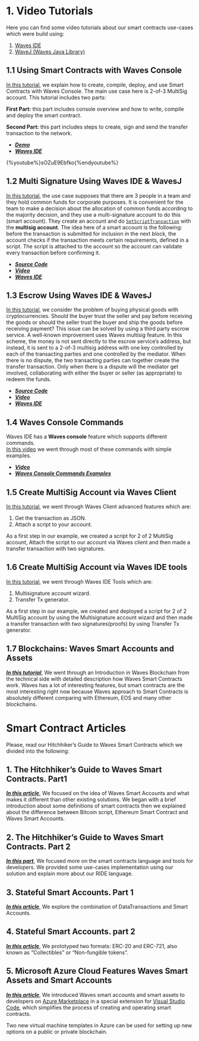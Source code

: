 # 1. Video Tutorials

Here you can find some video tutorials about our smart contracts use-cases which were build using:

1. [Waves IDE](https://ide.wavesplatform.com)
2. [WaveJ \(Waves Java Library\) ](../development-and-api/client-libraries/wavesj.md)

## 1.1 Using Smart Contracts with Waves Console

[In this tutorial](https://www.youtube.com/watch?v=sOZuE9Ebfko&t=619s), we explain how to create, compile, deploy, and use Smart Contracts with Waves Console. The main use case here is 2-of-3 MultiSig account. This tutorial includes two parts:

**First Part:** this part includes console overview and how to write, compile and deploy the smart contract.

**Second Part:** this part includes steps to create, sign and send the transfer transaction to the network.

* [_**Demo**_](https://demo.wavesplatform.com)
* [_**Waves IDE**_](https://ide.wavesplatform.com)

{%youtube%}sOZuE9Ebfko{%endyoutube%}


## 1.2 Multi Signature Using Waves IDE & WavesJ

[In this tutorial](https://www.youtube.com/watch?v=o2msjSo0y0o&t=35s), the use case supposes that there are 3 people in a team and they hold common funds for corporate purposes. It is convenient for the team to make a decision about the allocation of common funds according to the majority decision, and they use a multi-signature account to do this \(smart account\). They create an account and do [`SetScriptTransaction`](https://ebceu4.github.io/waves-transactions/interfaces/setscripttransaction.html) with the **multisig account**. The idea here of a smart account is the following: before the transaction is submitted for inclusion in the next block, the account checks if the transaction meets certain requirements, defined in a script. The script is attached to the account so the account can validate every transaction before confirming it.

* [_**Source Code**_](https://github.com/Nazeim/Waves-Smart-Contracts-Tutorials)
* [_**Video**_](https://www.youtube.com/watch?v=o2msjSo0y0o&t=35s)
* [_**Waves IDE**_](https://ide.wavesplatform.com)

## 1.3 Escrow Using Waves IDE & WavesJ

[In this tutorial](https://www.youtube.com/watch?v=31dwYcgb65M&t=383s), we consider the problem of buying physical goods with cryptocurrencies. Should the buyer trust the seller and pay before receiving the goods or should the seller trust the buyer and ship the goods before receiving payment? This issue can be solved by using a third party escrow service. A well-known improvement uses Waves multisig feature. In this scheme, the money is not sent directly to the escrow service’s address, but instead, it is sent to a 2-of-3 multisig address with one key controlled by each of the transacting parties and one controlled by the mediator. When there is no dispute, the two transacting parties can together create the transfer transaction. Only when there is a dispute will the mediator get involved, collaborating with either the buyer or seller \(as appropriate\) to redeem the funds.

* [_**Source Code**_](https://github.com/Nazeim/Waves-Smart-Contracts-Tutorials/blob/master/src/main/java/Escrow.java)
* [_**Video**_](https://www.youtube.com/watch?v=31dwYcgb65M&t=383s)
* [_**Waves IDE**_](https://ide.wavesplatform.com)

## 1.4 Waves Console Commands

Waves IDE has a **Waves console** feature which supports different commands.  
[In this video](https://www.youtube.com/watch?v=gBgLjg6nrvA&amp=&feature=youtu.be) we went through most of these commands with simple examples.

* [_**Video**_](https://www.youtube.com/watch?v=gBgLjg6nrvA&amp=&feature=youtu.be)
* [_**Waves Console Commands Examples**_](../technical-details/waves-contracts-language-description/waves-console-commands.md)

## 1.5 Create MultiSig Account via Waves Client

[In this tutorial](https://www.youtube.com/watch?v=OIQoheOYJw8), we went through Waves Client advanced features which are:

1. Get the transaction as JSON.
2. Attach a script to your account.

As a first step in our example, we created a script for 2 of 2 MultiSig account, Attach the script to our account via Waves client and then made a transfer transaction with two signatures.

## 1.6 Create MultiSig Account via Waves IDE tools

[In this tutorial](https://www.youtube.com/watch?v=8DKRGnwsBjk), we went through Waves IDE Tools which are:

1. Multisignature account wizard.
2. Transfer Tx generator.

As a first step in our example, we created and deployed a script for 2 of 2 MultiSig account by using the Multisignature account wizard and then made a transfer transaction with two signatures\(proofs\) by using Transfer Tx generator.

## 1.7 Blockchains: Waves Smart Accounts and Assets

[_**In this tutorial**_](https://www.youtube.com/watch?v=FEq4kU9mAas), We went through an Introduction in Waves Blockchain from the technical side with detailed description how Waves Smart Contracts work. Waves has a lot of interesting features, but smart contracts are the most interesting right now because Waves approach to Smart Contracts is absolutely different comparing with Ethereum, EOS and many other blockchains.




# Smart Contract Articles

Please, read our Hitchhiker’s Guide to Waves Smart Contracts which we divided into the following:

## 1. The Hitchhiker’s Guide to Waves Smart Contracts. Part1

[_**In this article**_](https://blog.wavesplatform.com/the-hitchhikers-guide-to-waves-smart-contracts-part-1-b80aa47a745a), We focused on the idea of Waves Smart Accounts and what makes it different than other existing solutions.
We began with a brief introduction about some definitions of smart contracts then we explained about the difference between Bitcoin script, Ethereum Smart Contract and Waves Smart Accounts.

## 2. The Hitchhiker’s Guide to Waves Smart Contracts. Part 2

[_**In this part**_](https://blog.wavesplatform.com/the-hitchhikers-guide-to-waves-smart-contracts-part-2-44621fd5a007), We focused more on the smart contracts language and tools for developers. We provided some use-cases implementation using our solution and explain more about our RIDE language.

## 3. Stateful Smart Accounts. Part 1

[_**In this article**_](https://blog.wavesplatform.com/stateful-smart-accounts-part-1-315731d8c06), We explore the combination of DataTransactions and Smart Accounts.

## 4. Stateful Smart Accounts. part 2

[_**In this article**_](https://blog.wavesplatform.com/stateful-smart-accounts-part-2-implementing-erc-20-and-nft-erc-721-step-by-step-7bac364fdadb), We prototyped two formats: ERC-20 and ERC-721, also known as “Collectibles” or “Non-fungible tokens”.

## 5. Microsoft Azure Cloud Features Waves Smart Assets and Smart Accounts

[_**In this article**_](https://blog.wavesplatform.com/microsoft-azure-cloud-features-waves-smart-assets-and-smart-accounts-1a71b3c23c2b), We introduced Waves smart accounts and smart assets to developers on [Azure Marketplace](https://azuremarketplace.microsoft.com/en-us/marketplace/apps/category/blockchain?search=blockchain&page=1) in a special extension for [Visual Studio Code](https://marketplace.visualstudio.com/items?itemName=wavesplatform.waves-ride), which simplifies the process of creating and operating smart contracts.

Two new virtual machine templates in Azure can be used for setting up new options on a public or private blockchain.



